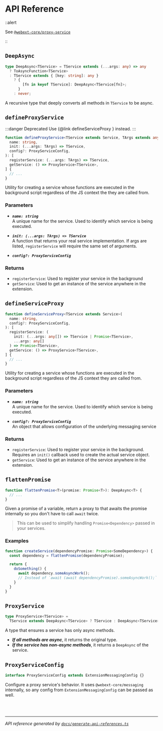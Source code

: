 <!-- GENERATED FILE, DO NOT EDIT -->

# API Reference

::alert

See [`@webext-core/proxy-service`](/proxy-service/installation/)

::

## `DeepAsync`

```ts
type DeepAsync<TService> = TService extends (...args: any) => any
  ? ToAsyncFunction<TService>
  : TService extends { [key: string]: any }
    ? {
        [fn in keyof TService]: DeepAsync<TService[fn]>;
      }
    : never;
```

A recursive type that deeply converts all methods in `TService` to be async.

## `defineProxyService`

:::danger Deprecated
Use  {@link  defineServiceProxy  }  instead.
:::

```ts
function defineProxyService<TService extends Service, TArgs extends any[]>(
  name: string,
  init: (...args: TArgs) => TService,
  config?: ProxyServiceConfig,
): [
  registerService: (...args: TArgs) => TService,
  getService: () => ProxyService<TService>,
] {
  // ...
}
```

Utility for creating a service whose functions are executed in the background script regardless
of the JS context the they are called from.

### Parameters

- ***`name: string`***<br/>A unique name for the service. Used to identify which service is being executed.

- ***`init: (...args: TArgs) => TService`***<br/>A function that returns your real service implementation. If args are listed,
`registerService` will require the same set of arguments.

- ***`config?: ProxyServiceConfig`***

### Returns 

- `registerService`: Used to register your service in the background
- `getService`: Used to get an instance of the service anywhere in the extension.

## `defineServiceProxy`

```ts
function defineServiceProxy<TService extends Service>(
  name: string,
  config?: ProxyServiceConfig,
): [
  registerService: (
    init: (...args: any[]) => TService | Promise<TService>,
    ...args: any[]
  ) => Promise<TService>,
  getService: () => ProxyService<TService>,
] {
  // ...
}
```

Utility for creating a service whose functions are executed in the background script regardless
of the JS context they are called from.

### Parameters

- ***`name: string`***<br/>A unique name for the service. Used to identify which service is being executed.

- ***`config?: ProxyServiceConfig`***<br/>An object that allows configuration of the underlying messaging service

### Returns 

- `registerService`: Used to register your service in the background. Requires an `init()` callback used to create the actual service object.
- `getService`: Used to get an instance of the service anywhere in the extension.

## `flattenPromise`

```ts
function flattenPromise<T>(promise: Promise<T>): DeepAsync<T> {
  // ...
}
```

Given a promise of a variable, return a proxy to that awaits the promise internally so you don't
have to call `await` twice.

> This can be used to simplify handling `Promise<Dependency>` passed in your services.

### Examples

```ts
function createService(dependencyPromise: Promise<SomeDependency>) {
  const dependency = flattenPromise(dependencyPromise);

  return {
    doSomething() {
      await dependency.someAsyncWork();
      // Instead of `await (await dependencyPromise).someAsyncWork();`
    }
  }
}
```

## `ProxyService`

```ts
type ProxyService<TService> =
  TService extends DeepAsync<TService> ? TService : DeepAsync<TService>;
```

A type that ensures a service has only async methods.
- ***If all methods are async***, it returns the original type.
- ***If the service has non-async methods***, it returns a `DeepAsync` of the service.

## `ProxyServiceConfig`

```ts
interface ProxyServiceConfig extends ExtensionMessagingConfig {}
```

Configure a proxy service's behavior. It uses `@webext-core/messaging` internally, so any
config from `ExtensionMessagingConfig` can be passed as well.

<br/><br/>

---

_API reference generated by [`docs/generate-api-references.ts`](https://github.com/aklinker1/webext-core/blob/main/docs/generate-api-references.ts)_
